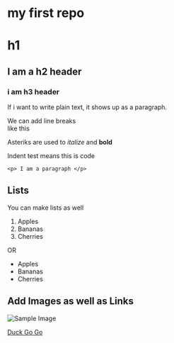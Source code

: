 # my first repo

# h1

## I am a h2 header

### i am h3 header

If i want to write plain text, it shows up as a paragraph.

We can add line breaks <br> like this


Asteriks are used to *italize* and **bold**

Indent test means this is code

    <p> I am a paragraph </p>

## Lists

You can make lists as well

1. Apples
2. Bananas
3. Cherries

OR

- Apples
- Bananas
- Cherries

## Add Images as well as Links

![Sample Image](assets/myimage.png)

[Duck Go Go](https://duckduckgo.com)